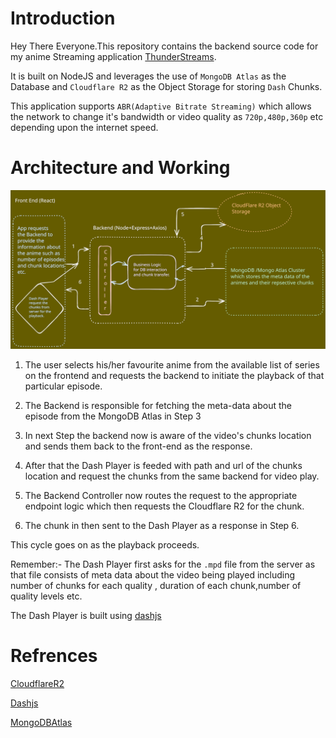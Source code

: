 # Introduction

Hey There Everyone.This repository contains the backend source code for my anime Streaming application [ThunderStreams](https://thunderstreams_front.pages.dev).

It is built on NodeJS and leverages the use of `MongoDB Atlas` as the Database and `Cloudflare R2` as the Object Storage for storing `Dash` Chunks.

This application supports `ABR(Adaptive Bitrate Streaming)` which allows the network to change it's bandwidth or video quality as `720p,480p,360p` etc depending upon the internet speed.

# Architecture and Working

![Architecture](thunder.svg)

1. The user selects his/her favourite anime from the available list of series on the frontend and requests the backend to initiate the playback of that particular episode.

2. The Backend is responsible for fetching the meta-data about the episode from the MongoDB Atlas in Step 3

3. In next Step the backend now is aware of the video's chunks location and sends them back to the front-end as the response.

4. After that the Dash Player is feeded with path and url of the chunks location and request the chunks from the same backend for video play.

5. The Backend Controller now routes the request to the appropriate endpoint logic which then requests the Cloudflare R2 for the chunk.

6. The chunk in then sent to the Dash Player as a response in Step 6.

This cycle goes on as the playback proceeds.

Remember:- The Dash Player first asks for the `.mpd` file from the server as that file consists of meta data about the video being played including number of chunks for each quality , duration of each chunk,number of quality levels etc.

The Dash Player is built using [dashjs](https://www.npmjs.com/package/dashjs)

# Refrences

[CloudflareR2](https://www.cloudflare.com/en-in/developer-platform/products/r2/)

[Dashjs](https://dashjs.org/)

[MongoDBAtlas](https://www.mongodb.com/cloud/atlas)
